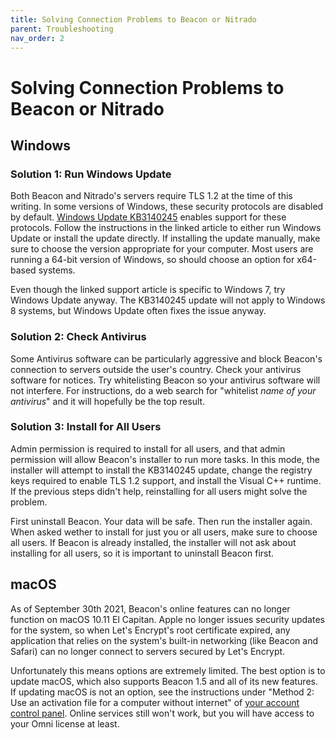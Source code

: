 ```yaml
---
title: Solving Connection Problems to Beacon or Nitrado
parent: Troubleshooting
nav_order: 2
---
```

# Solving Connection Problems to Beacon or Nitrado

## Windows

### Solution 1: Run Windows Update

Both Beacon and Nitrado's servers require TLS 1.2 at the time of this writing. In some versions of Windows, these security protocols are disabled by default. [Windows Update KB3140245](https://support.microsoft.com/en-us/help/3140245/update-to-enable-tls-1-1-and-tls-1-2-as-default-secure-protocols-in-wi) enables support for these protocols. Follow the instructions in the linked article to either run Windows Update or install the update directly. If installing the update manually, make sure to choose the version appropriate for your computer. Most users are running a 64-bit version of Windows, so should choose an option for x64-based systems.

Even though the linked support article is specific to Windows 7, try Windows Update anyway. The KB3140245 update will not apply to Windows 8 systems, but Windows Update often fixes the issue anyway.

### Solution 2: Check Antivirus

Some Antivirus software can be particularly aggressive and block Beacon's connection to servers outside the user's country. Check your antivirus software for notices. Try whitelisting Beacon so your antivirus software will not interfere. For instructions, do a web search for "whitelist _name of your antivirus_" and it will hopefully be the top result.

### Solution 3: Install for All Users

Admin permission is required to install for all users, and that admin permission will allow Beacon's installer to run more tasks. In this mode, the installer will attempt to install the KB3140245 update, change the registry keys required to enable TLS 1.2 support, and install the Visual C++ runtime. If the previous steps didn't help, reinstalling for all users might solve the problem.

First uninstall Beacon. Your data will be safe. Then run the installer again. When asked wether to install for just you or all users, make sure to choose all users. If Beacon is already installed, the installer will not ask about installing for all users, so it is important to uninstall Beacon first.

## macOS

As of September 30th 2021, Beacon's online features can no longer function on macOS 10.11 El Capitan. Apple no longer issues security updates for the system, so when Let's Encrypt's root certificate expired, any application that relies on the system's built-in networking (like Beacon and Safari) can no longer connect to servers secured by Let's Encrypt.

Unfortunately this means options are extremely limited. The best option is to update macOS, which also supports Beacon 1.5 and all of its new features. If updating macOS is not an option, see the instructions under "Method 2: Use an activation file for a computer without internet" of [your account control panel](https://usebeacon.app/account/#omni). Online services still won't work, but you will have access to your Omni license at least.